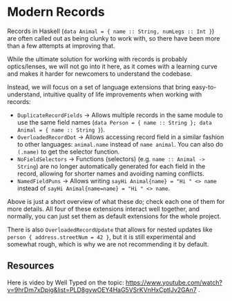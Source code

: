 # Modern Records

Records in Haskell (`data Animal = { name :: String, numLegs :: Int }`) are often called out as being clunky to work with, so there have been more than a few attempts at improving that.

While the ultimate solution for working with records is probably optics/lenses, we will not go into it here, as it comes with a learning curve and makes it harder for newcomers to understand the codebase.

Instead, we will focus on a set of language extensions that bring easy-to-understand, intuitive quality of life improvements when working with records:
- `DuplicateRecordFields` -> Allows multiple records in the same module to use the same field names (`data Person = { name :: String }; data Animal = { name :: String }`).
- `OverloadedRecordDot` -> Allows accessing record field in a similar fashion to other languages: `animal.name` instead of `name animal`. You can also do `(.name)` to get the selector function.
- `NoFieldSelectors` -> Functions (selectors) (e.g. `name :: Animal -> String`) are no longer automatically generated for each field in the record, allowing for shorter names and avoiding naming conflicts.
- `NamedFieldPuns` -> Allows writing `sayHi Animal{name} = "Hi " <> name` instead of `sayHi Animal{name=name} = "Hi " <> name`.

Above is just a short overview of what these do; check each one of them for more details. All four of these extensions interact well together, and normally, you can just set them as default extensions for the whole project.

There is also `OverloadedRecordUpdate` that allows for nested updates like `person { address.streetNum = 42 }`, but it is still experimental and somewhat rough, which is why we are not recommending it by default.

## Resources

Here is video by Well Typed on the topic: https://www.youtube.com/watch?v=9hrDm7xDpig&list=PLD8gywOEY4HaG5VSrKVnHxCptlJv2GAn7 .
